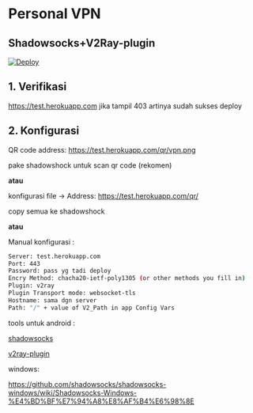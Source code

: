 # Personal VPN
## Shadowsocks+V2Ray-plugin

[![Deploy](https://www.herokucdn.com/deploy/button.png)](https://heroku.com/deploy?template=https://github.com/kanjvt/shadowsocks-heroku/tree/main)

## 1. Verifikasi

https://test.herokuapp.com jika tampil 403 artinya sudah sukses deploy

## 2. Konfigurasi

QR code address: https://test.herokuapp.com/qr/vpn.png

pake shadowshock untuk scan qr code (rekomen)

**atau**

konfigurasi file -> Address: https://test.herokuapp.com/qr/

copy semua ke shadowshock

**atau**

Manual konfigurasi :

```sh
Server: test.herokuapp.com
Port: 443
Password: pass yg tadi deploy
Encry Method: chacha20-ietf-poly1305 (or other methods you fill in)
Plugin: v2ray
Plugin Transport mode: websocket-tls
Hostname: sama dgn server
Path: "/" + value of V2_Path in app Config Vars
```

tools untuk android :

[shadowsocks](https://github.com/shadowsocks/shadowsocks-android/releases/latest/download/shadowsocks--universal-5.1.9.apk)

[v2ray-plugin](https://github.com/shadowsocks/v2ray-plugin-android/releases/latest/download/v2ray-arm64-v8a-1.3.1.apk)

windows:

<https://github.com/shadowsocks/shadowsocks-windows/wiki/Shadowsocks-Windows-%E4%BD%BF%E7%94%A8%E8%AF%B4%E6%98%8E>
